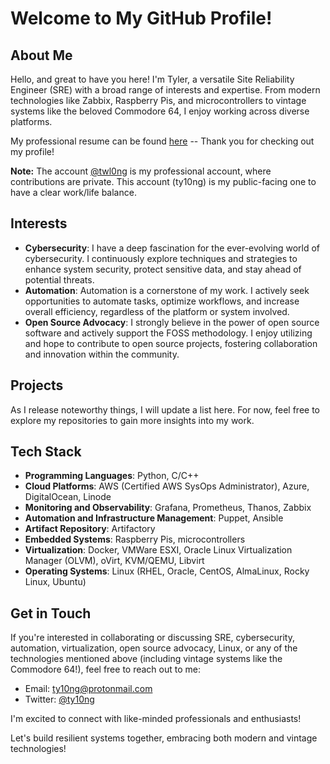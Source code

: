 # Welcome to My GitHub Profile!

## About Me
Hello, and great to have you here! I'm Tyler, a versatile Site Reliability Engineer (SRE) with a broad range of interests and expertise. From modern technologies like Zabbix, Raspberry Pis, and microcontrollers to vintage systems like the beloved Commodore 64, I enjoy working across diverse platforms.

My professional resume can be found [here](./resume.md) -- Thank you for checking out my profile!

**Note:** The account [@twl0ng](https://github.com/twl0ng) is my professional account, where contributions are private. This account (ty10ng) is my public-facing one to have a clear work/life balance. 

## Interests
- **Cybersecurity**: I have a deep fascination for the ever-evolving world of cybersecurity. I continuously explore techniques and strategies to enhance system security, protect sensitive data, and stay ahead of potential threats.
- **Automation**: Automation is a cornerstone of my work. I actively seek opportunities to automate tasks, optimize workflows, and increase overall efficiency, regardless of the platform or system involved.
- **Open Source Advocacy**: I strongly believe in the power of open source software and actively support the FOSS methodology. I enjoy utilizing and hope to contribute to open source projects, fostering collaboration and innovation within the community.

## Projects
<!--
Here are some noteworthy projects I've been involved in:
- **Project 1**: [Brief project description with a link to the repository]
- **Project 2**: [Brief project description with a link to the repository]
- **Project 3**: [Brief project description with a link to the repository]
-->

As I release noteworthy things, I will update a list here. For now, feel free to explore my repositories to gain more insights into my work.

## Tech Stack
- **Programming Languages**: Python, C/C++
- **Cloud Platforms**: AWS (Certified AWS SysOps Administrator), Azure, DigitalOcean, Linode
- **Monitoring and Observability**: Grafana, Prometheus, Thanos, Zabbix
- **Automation and Infrastructure Management**: Puppet, Ansible
- **Artifact Repository**: Artifactory
- **Embedded Systems**: Raspberry Pis, microcontrollers
- **Virtualization**: Docker, VMWare ESXI, Oracle Linux Virtualization Manager (OLVM), oVirt, KVM/QEMU, Libvirt
- **Operating Systems**: Linux (RHEL, Oracle, CentOS, AlmaLinux, Rocky Linux, Ubuntu)

## Get in Touch
If you're interested in collaborating or discussing SRE, cybersecurity, automation, virtualization, open source advocacy, Linux, or any of the technologies mentioned above (including vintage systems like the Commodore 64!), feel free to reach out to me:

- Email: [ty10ng@protonmail.com](mailto:ty10ng@protonmail.com)
- Twitter: [@ty10ng](https://twitter.com/ty10ng)

I'm excited to connect with like-minded professionals and enthusiasts!

Let's build resilient systems together, embracing both modern and vintage technologies!
